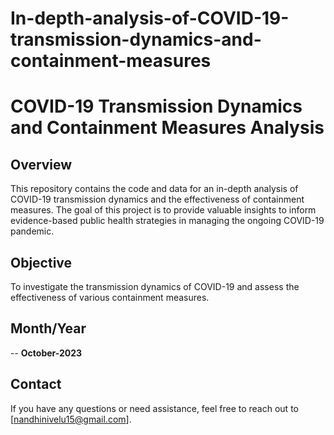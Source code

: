 # In-depth-analysis-of-COVID-19-transmission-dynamics-and-containment-measures
# COVID-19 Transmission Dynamics and Containment Measures Analysis

## Overview

This repository contains the code and data for an in-depth analysis of COVID-19 transmission dynamics and the effectiveness of containment measures. The goal of this project is to provide valuable insights to inform evidence-based public health strategies in managing the ongoing COVID-19 pandemic.

## Objective

To investigate the transmission dynamics of COVID-19 and assess the effectiveness of various containment measures.

## Month/Year

-- **October-2023**

## Contact

If you have any questions or need assistance, feel free to reach out to [nandhinivelu15@gmail.com].
